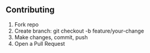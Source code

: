 ## Contributing
1. Fork repo
2. Create branch: git checkout -b feature/your-change
3. Make changes, commit, push
4. Open a Pull Request
